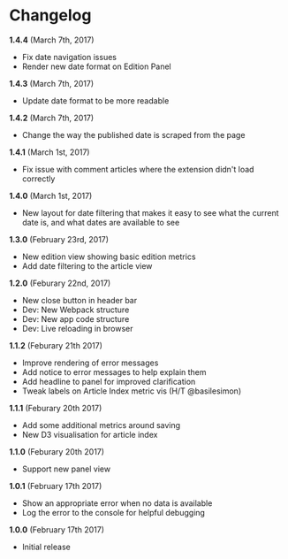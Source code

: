 # Changelog

**1.4.4** (March 7th, 2017)

- Fix date navigation issues
- Render new date format on Edition Panel

**1.4.3** (March 7th, 2017)

- Update date format to be more readable

**1.4.2** (March 7th, 2017)

- Change the way the published date is scraped from the page

**1.4.1** (March 1st, 2017)

- Fix issue with comment articles where the extension didn't load correctly

**1.4.0** (March 1st, 2017)

- New layout for date filtering that makes it easy to see what the current date is, and what dates are available to see

**1.3.0** (February 23rd, 2017)

- New edition view showing basic edition metrics
- Add date filtering to the article view

**1.2.0** (Feburary 22nd, 2017)

- New close button in header bar
- Dev: New Webpack structure
- Dev: New app code structure
- Dev: Live reloading in browser

**1.1.2** (Feburary 21th 2017)

- Improve rendering of error messages
- Add notice to error messages to help explain them
- Add headline to panel for improved clarification
- Tweak labels on Article Index metric vis (H/T @basilesimon)

**1.1.1** (Feburary 20th 2017)

- Add some additional metrics around saving
- New D3 visualisation for article index

**1.1.0** (Feburary 20th 2017)

- Support new panel view

**1.0.1** (February 17th 2017)

- Show an appropriate error when no data is available
- Log the error to the console for helpful debugging

**1.0.0** (February 17th 2017)

- Initial release